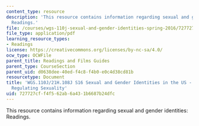 ```yaml
---
content_type: resource
description: 'This resource contains information regarding sexual and gender identities:
  Readings.'
file: /courses/wgs-110j-sexual-and-gender-identities-spring-2016/727727cff4f562ab6a431b6687b24dfc_MITWGS_110JS16_Sexuality.pdf
file_type: application/pdf
learning_resource_types:
- Readings
license: https://creativecommons.org/licenses/by-nc-sa/4.0/
ocw_type: OCWFile
parent_title: Readings and Films Guides
parent_type: CourseSection
parent_uid: d0638dee-40ed-f4c8-f4b0-e0c4d38cd81b
resourcetype: Document
title: 'WGS.110J/21H.108J S16 Sexual and Gender Identities in the US - Reading Guides:
  Regulating Sexuality'
uid: 727727cf-f4f5-62ab-6a43-1b6687b24dfc
---
```

This resource contains information regarding sexual and gender identities: Readings.